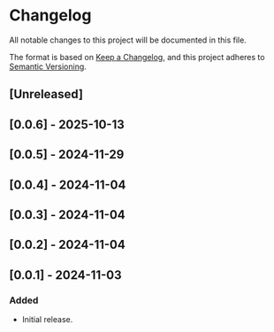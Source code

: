 # Changelog

All notable changes to this project will be documented in this file.

The format is based on [Keep a Changelog](https://keepachangelog.com/en/1.0.0/),
and this project adheres to [Semantic Versioning](https://semver.org/spec/v2.0.0.html).

## [Unreleased]

## [0.0.6] - 2025-10-13

## [0.0.5] - 2024-11-29

## [0.0.4] - 2024-11-04

## [0.0.3] - 2024-11-04

## [0.0.2] - 2024-11-04

## [0.0.1] - 2024-11-03

### Added
- Initial release.
